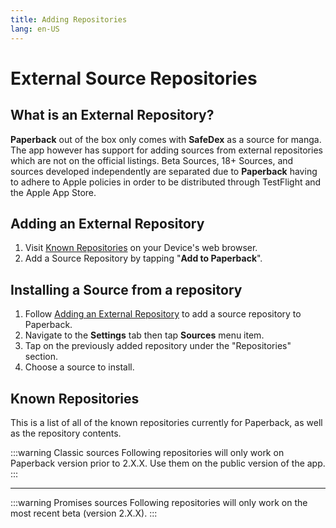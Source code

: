 ```yaml
---
title: Adding Repositories
lang: en-US
---
```


# External Source Repositories
## What is an External Repository?
**Paperback** out of the box only comes with **SafeDex** as a source for manga. The app however has support for adding sources from external repositories which are not on the official listings. Beta Sources, 18+ Sources, and sources developed independently are separated due to **Paperback** having to adhere to Apple policies in order to be distributed through TestFlight and the Apple App Store.

## Adding an External Repository
1. Visit [Known Repositories](/help/guides/adding-repos/#known-repositories) on your Device's web browser.
1. Add a Source Repository by tapping "**Add to Paperback**".

## Installing a Source from a repository
1. Follow [Adding an External Repository](/help/guides/adding-repos/#adding-an-external-repository) to add a source repository to Paperback.
1. Navigate to the **Settings** tab then tap **Sources** menu item.
1. Tap on the previously added repository under the "Repositories" section.
1. Choose a source to install.

## Known Repositories
This is a list of all of the known repositories currently for Paperback, as well as the repository contents.

:::warning Classic sources
Following repositories will only work on Paperback version prior to 2.X.X. Use them on the public version of the app.
:::
<div>
    <ExtensionsList
        url="https://paperback-ios.github.io/extensions-beta"
        name="Primary Sources"
        description="Officially maintained repository, contains a few major sources suited for most users" />
    <ExtensionsList
        url="https://paperback-ios.github.io/h-extensions"
        name="H-Extensions"
        description="Official repository for 18+ sources. These also include redirector versions of the source, which allow you to view content even if it is blocked in your country, without a VPN" />
    <ExtensionsList
        url="https://paperback-ios.github.io/extensions-foreign"
        name="Foreign Extensions"
        description="Contains official sources for languages other than English" />
    <ExtensionsList
        url="https://pogogo007.github.io/extensions-beta"
        name="MangaDex Unlocked"
        description="This source overwrites MangaDex and unlocks the full contents of the website. No content is filtered. May load faster" />
</div>

---

:::warning Promises sources
Following repositories will only work on the most recent beta (version 2.X.X).
:::
<div>
    <ExtensionsList
        url="https://paperback-ios.github.io/extensions-promises"
        name="[PROMISES] Primary Sources"
        description="ONLY WORKS IN BETA 2.X.X Some additional sources for the app" />
    <ExtensionsList
        url="https://paperback-ios.github.io/h-extensions/promises"
        name="[PROMISES] H-Extensions"
        description="ONLY WORKS IN BETA 2.X.X Official repository for 18+ sources" />
    <ExtensionsList
        url="https://paperback-ios.github.io/extensions-madara"
        name="[PROMISES] Madara Extensions"
        description="ONLY WORKS IN BETA 2.X.X Contains sources using the Madara templa
te" />
    <ExtensionsList
        url="https://gamefuzzy.github.io/extensions-genkan"
        name="[PROMISES] Genkan Extensions"
        description="ONLY WORKS IN BETA 2.X.X Contains scanlation sources using the Genkan template" />
</div>
